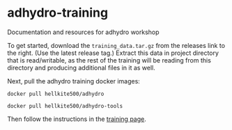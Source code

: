 # adhydro-training
Documentation and resources for adhydro workshop

To get started, download  the `training_data.tar.gz` from the releases link to the right. (Use the latest release tag.)  Extract this data in project directory that is read/writable, as the rest of the training will be reading from this directory and producing additional files in it as well.

Next, pull the adhydro training docker images:

`docker pull hellkite500/adhydro`

`docker pull hellkite500/adhydro-tools`

Then follow the instructions in the [training page](ADHydro_training.md).
